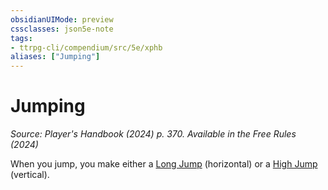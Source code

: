 ```yaml
---
obsidianUIMode: preview
cssclasses: json5e-note
tags:
- ttrpg-cli/compendium/src/5e/xphb
aliases: ["Jumping"]
---
```

# Jumping
*Source: Player's Handbook (2024) p. 370. Available in the Free Rules (2024)* 

When you jump, you make either a [Long Jump](3-Mechanics/CLI/rules/variant-rules/long-jump-xphb.md) (horizontal) or a [High Jump](3-Mechanics/CLI/rules/variant-rules/high-jump-xphb.md) (vertical).